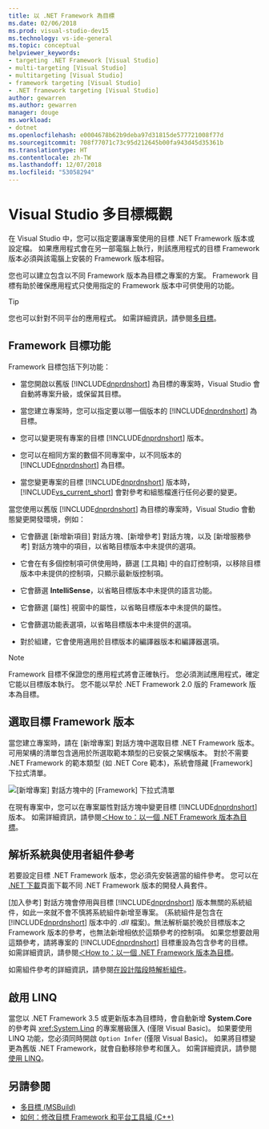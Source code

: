 ```yaml
---
title: 以 .NET Framework 為目標
ms.date: 02/06/2018
ms.prod: visual-studio-dev15
ms.technology: vs-ide-general
ms.topic: conceptual
helpviewer_keywords:
- targeting .NET Framework [Visual Studio]
- multi-targeting [Visual Studio]
- multitargeting [Visual Studio]
- framework targeting [Visual Studio]
- .NET framework targeting [Visual Studio]
author: gewarren
ms.author: gewarren
manager: douge
ms.workload:
- dotnet
ms.openlocfilehash: e0004678b62b9deba97d31815de577721008f77d
ms.sourcegitcommit: 708f77071c73c95d212645b00fa943d45d35361b
ms.translationtype: HT
ms.contentlocale: zh-TW
ms.lasthandoff: 12/07/2018
ms.locfileid: "53058294"
---
```

# <a name="visual-studio-multi-targeting-overview"></a>Visual Studio 多目標概觀

在 Visual Studio 中，您可以指定要讓專案使用的目標 .NET Framework 版本或設定檔。 如果應用程式會在另一部電腦上執行，則該應用程式的目標 Framework 版本必須與該電腦上安裝的 Framework 版本相容。

您也可以建立包含以不同 Framework 版本為目標之專案的方案。 Framework 目標有助於確保應用程式只使用指定的 Framework 版本中可供使用的功能。

> [!TIP]
> 您也可以針對不同平台的應用程式。 如需詳細資訊，請參閱[多目標](../msbuild/msbuild-multitargeting-overview.md)。

## <a name="framework-targeting-features"></a>Framework 目標功能

Framework 目標包括下列功能：

- 當您開啟以舊版 [!INCLUDE[dnprdnshort](../code-quality/includes/dnprdnshort_md.md)] 為目標的專案時，Visual Studio 會自動將專案升級，或保留其目標。

- 當您建立專案時，您可以指定要以哪一個版本的 [!INCLUDE[dnprdnshort](../code-quality/includes/dnprdnshort_md.md)] 為目標。

- 您可以變更現有專案的目標 [!INCLUDE[dnprdnshort](../code-quality/includes/dnprdnshort_md.md)] 版本。

- 您可以在相同方案的數個不同專案中，以不同版本的 [!INCLUDE[dnprdnshort](../code-quality/includes/dnprdnshort_md.md)] 為目標。

- 當您變更專案的目標 [!INCLUDE[dnprdnshort](../code-quality/includes/dnprdnshort_md.md)] 版本時，[!INCLUDE[vs_current_short](../code-quality/includes/vs_current_short_md.md)] 會對參考和組態檔進行任何必要的變更。

當您使用以舊版 [!INCLUDE[dnprdnshort](../code-quality/includes/dnprdnshort_md.md)] 為目標的專案時，Visual Studio 會動態變更開發環境，例如：

- 它會篩選 [新增新項目] 對話方塊、[新增參考] 對話方塊，以及 [新增服務參考] 對話方塊中的項目，以省略目標版本中未提供的選項。

- 它會在有多個控制項可供使用時，篩選 [工具箱] 中的自訂控制項，以移除目標版本中未提供的控制項，只顯示最新版控制項。

- 它會篩選 **IntelliSense**，以省略目標版本中未提供的語言功能。

- 它會篩選 [屬性] 視窗中的屬性，以省略目標版本中未提供的屬性。

- 它會篩選功能表選項，以省略目標版本中未提供的選項。

- 對於組建，它會使用適用於目標版本的編譯器版本和編譯器選項。

> [!NOTE]
> Framework 目標不保證您的應用程式將會正確執行。 您必須測試應用程式，確定它能以目標版本執行。 您不能以早於 .NET Framework 2.0 版的 Framework 版本為目標。

## <a name="select-a-target-framework-version"></a>選取目標 Framework 版本

當您建立專案時，請在 [新增專案] 對話方塊中選取目標 .NET Framework 版本。 可用架構的清單包含適用於所選取範本類型的已安裝之架構版本。 對於不需要 .NET Framework 的範本類型 (如 .NET Core 範本)，系統會隱藏 [Framework] 下拉式清單。

![[新增專案] 對話方塊中的 [Framework] 下拉式清單](media/vside-newproject-framework.png)

在現有專案中，您可以在專案屬性對話方塊中變更目標 [!INCLUDE[dnprdnshort](../code-quality/includes/dnprdnshort_md.md)] 版本。 如需詳細資訊，請參閱[＜How to：以一個 .NET Framework 版本為目標](../ide/how-to-target-a-version-of-the-dotnet-framework.md)。

## <a name="resolve-system-and-user-assembly-references"></a>解析系統與使用者組件參考

若要設定目標 .NET Framework 版本，您必須先安裝適當的組件參考。 您可以在 [.NET 下載](https://www.microsoft.com/net/download/windows)頁面下載不同 .NET Framework 版本的開發人員套件。

[加入參考] 對話方塊會停用與目標 [!INCLUDE[dnprdnshort](../code-quality/includes/dnprdnshort_md.md)] 版本無關的系統組件，如此一來就不會不慎將系統組件新增至專案。 (系統組件是包含在 [!INCLUDE[dnprdnshort](../code-quality/includes/dnprdnshort_md.md)] 版本中的 *.dll* 檔案)。無法解析屬於晚於目標版本之 Framework 版本的參考，也無法新增相依於這類參考的控制項。 如果您想要啟用這類參考，請將專案的 [!INCLUDE[dnprdnshort](../code-quality/includes/dnprdnshort_md.md)] 目標重設為包含參考的目標。  如需詳細資訊，請參閱[＜How to：以一個 .NET Framework 版本為目標](../ide/how-to-target-a-version-of-the-dotnet-framework.md)。

如需組件參考的詳細資訊，請參閱[在設計階段時解析組件](../msbuild/resolving-assemblies-at-design-time.md)。

## <a name="enable-linq"></a>啟用 LINQ

當您以 .NET Framework 3.5 或更新版本為目標時，會自動新增 **System.Core** 的參考與 <xref:System.Linq> 的專案層級匯入 (僅限 Visual Basic)。 如果要使用 LINQ 功能，您必須同時開啟 `Option Infer` (僅限 Visual Basic)。 如果將目標變更為舊版 .NET Framework，就會自動移除參考和匯入。 如需詳細資訊，請參閱[使用 LINQ](/dotnet/csharp/tutorials/working-with-linq)。

## <a name="see-also"></a>另請參閱

- [多目標 (MSBuild)](../msbuild/msbuild-multitargeting-overview.md)
- [如何：修改目標 Framework 和平台工具組 (C++)](/cpp/build/how-to-modify-the-target-framework-and-platform-toolset)